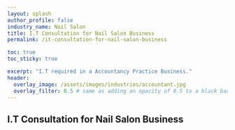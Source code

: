 ```yaml
---
layout: splash 
author_profile: false 
industry_name: Nail Salon
title: I.T Consultation for Nail Salon Business
permalink: /it-consultation-for-nail-salon-business

toc: true
toc_sticky: true

excerpt: "I.T required in a Accountancy Practice Business."
header:
  overlay_image: /assets/images/industries/accountant.jpg
  overlay_filter: 0.5 # same as adding an opacity of 0.5 to a black background
---
```


## I.T Consultation for Nail Salon Business